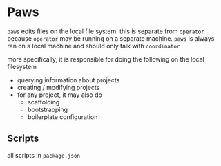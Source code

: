 # Paws

`paws` edits files on the local file system. this is separate from `operator` because `operator` may be running on a separate machine. `paws` is always ran on a local machine and should only talk with `coordinator`

more specifically, it is responsible for doing the following on the local filesystem

- querying information about projects
- creating / modifying projects
- for any project, it may also do
  - scaffolding
  - bootstrapping
  - boilerplate configuration

## Scripts

all scripts in `package.json`
